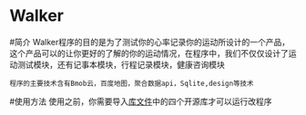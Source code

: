 Walker
===============
#简介
    Walker程序的目的是为了测试你的心率记录你的运动所设计的一个产品，这个产品可以的让你更好的了解的你的运动情况，在程序中，我们不仅仅设计了运动测试模块，还有记事本模块，行程记录模块，健康咨询模块<br>

    程序的主要技术含有Bmob云，百度地图，聚合数据api，Sqlite,design等技术

#使用方法
	使用之前，你需要导入[库文件](https://github.com/monsterLin/Walker_Libraries)中的四个开源库才可以运行改程序
